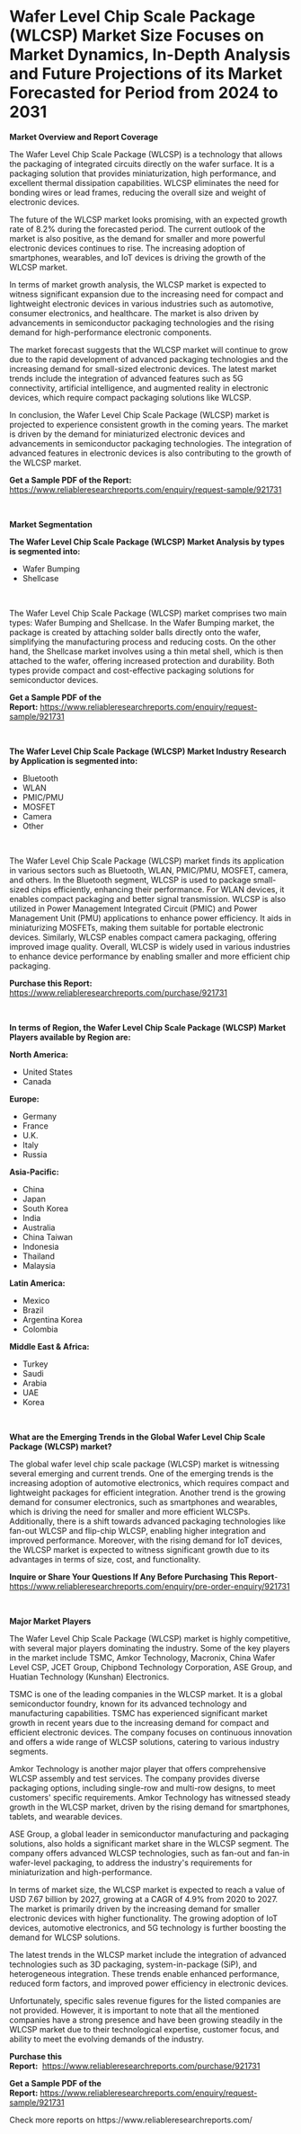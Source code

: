 <p><h1>Wafer Level Chip Scale Package (WLCSP) Market Size Focuses on Market Dynamics, In-Depth Analysis and Future Projections of its Market Forecasted for Period from 2024 to 2031</h1></p><p><strong>Market Overview and Report Coverage</strong></p>
<p><p>The Wafer Level Chip Scale Package (WLCSP) is a technology that allows the packaging of integrated circuits directly on the wafer surface. It is a packaging solution that provides miniaturization, high performance, and excellent thermal dissipation capabilities. WLCSP eliminates the need for bonding wires or lead frames, reducing the overall size and weight of electronic devices.</p><p>The future of the WLCSP market looks promising, with an expected growth rate of 8.2% during the forecasted period. The current outlook of the market is also positive, as the demand for smaller and more powerful electronic devices continues to rise. The increasing adoption of smartphones, wearables, and IoT devices is driving the growth of the WLCSP market.</p><p>In terms of market growth analysis, the WLCSP market is expected to witness significant expansion due to the increasing need for compact and lightweight electronic devices in various industries such as automotive, consumer electronics, and healthcare. The market is also driven by advancements in semiconductor packaging technologies and the rising demand for high-performance electronic components.</p><p>The market forecast suggests that the WLCSP market will continue to grow due to the rapid development of advanced packaging technologies and the increasing demand for small-sized electronic devices. The latest market trends include the integration of advanced features such as 5G connectivity, artificial intelligence, and augmented reality in electronic devices, which require compact packaging solutions like WLCSP.</p><p>In conclusion, the Wafer Level Chip Scale Package (WLCSP) market is projected to experience consistent growth in the coming years. The market is driven by the demand for miniaturized electronic devices and advancements in semiconductor packaging technologies. The integration of advanced features in electronic devices is also contributing to the growth of the WLCSP market.</p></p>
<p><strong>Get a Sample PDF of the Report:</strong> <a href="https://www.reliableresearchreports.com/enquiry/request-sample/921731">https://www.reliableresearchreports.com/enquiry/request-sample/921731</a></p>
<p>&nbsp;</p>
<p><strong>Market Segmentation</strong></p>
<p><strong>The Wafer Level Chip Scale Package (WLCSP) Market Analysis by types is segmented into:</strong></p>
<p><ul><li>Wafer Bumping</li><li>Shellcase</li></ul></p>
<p>&nbsp;</p>
<p><p>The Wafer Level Chip Scale Package (WLCSP) market comprises two main types: Wafer Bumping and Shellcase. In the Wafer Bumping market, the package is created by attaching solder balls directly onto the wafer, simplifying the manufacturing process and reducing costs. On the other hand, the Shellcase market involves using a thin metal shell, which is then attached to the wafer, offering increased protection and durability. Both types provide compact and cost-effective packaging solutions for semiconductor devices.</p></p>
<p><strong>Get a Sample PDF of the Report:</strong>&nbsp;<a href="https://www.reliableresearchreports.com/enquiry/request-sample/921731">https://www.reliableresearchreports.com/enquiry/request-sample/921731</a></p>
<p>&nbsp;</p>
<p><strong>The Wafer Level Chip Scale Package (WLCSP) Market Industry Research by Application is segmented into:</strong></p>
<p><ul><li>Bluetooth</li><li>WLAN</li><li>PMIC/PMU</li><li>MOSFET</li><li>Camera</li><li>Other</li></ul></p>
<p>&nbsp;</p>
<p><p>The Wafer Level Chip Scale Package (WLCSP) market finds its application in various sectors such as Bluetooth, WLAN, PMIC/PMU, MOSFET, camera, and others. In the Bluetooth segment, WLCSP is used to package small-sized chips efficiently, enhancing their performance. For WLAN devices, it enables compact packaging and better signal transmission. WLCSP is also utilized in Power Management Integrated Circuit (PMIC) and Power Management Unit (PMU) applications to enhance power efficiency. It aids in miniaturizing MOSFETs, making them suitable for portable electronic devices. Similarly, WLCSP enables compact camera packaging, offering improved image quality. Overall, WLCSP is widely used in various industries to enhance device performance by enabling smaller and more efficient chip packaging.</p></p>
<p><strong>Purchase this Report:</strong>&nbsp; <a href="https://www.reliableresearchreports.com/purchase/921731">https://www.reliableresearchreports.com/purchase/921731</a></p>
<p>&nbsp;</p>
<p><strong>In terms of Region, the Wafer Level Chip Scale Package (WLCSP) Market Players available by Region are:</strong></p>
<p>
    <p> <strong> North America: </strong>
        <ul>
            <li>United States</li>
            <li>Canada</li>
        </ul>
        </p> 
    <p> <strong> Europe: </strong>
        <ul>
            <li>Germany</li>
            <li>France</li>
            <li>U.K.</li>
            <li>Italy</li>
            <li>Russia</li>
        </ul>
        </p> 
    <p> <strong> Asia-Pacific: </strong>
        <ul>
            <li>China</li>
            <li>Japan</li>
            <li>South Korea</li>
            <li>India</li>
            <li>Australia</li>
            <li>China Taiwan</li>
            <li>Indonesia</li>
            <li>Thailand</li>
            <li>Malaysia</li>
        </ul>
        </p> 
    <p> <strong> Latin America: </strong>
        <ul>
            <li>Mexico</li>
            <li>Brazil</li>
            <li>Argentina Korea</li>
            <li>Colombia</li>
        </ul>
        </p> 
    <p> <strong> Middle East & Africa: </strong>
        <ul>
            <li>Turkey</li>
            <li>Saudi</li>
            <li>Arabia</li>
            <li>UAE</li>
            <li>Korea</li>
        </ul>
    </p>
    </p>
<p>&nbsp;</p>
<p><strong>What are the Emerging Trends in the Global Wafer Level Chip Scale Package (WLCSP) market?</strong></p>
<p><p>The global wafer level chip scale package (WLCSP) market is witnessing several emerging and current trends. One of the emerging trends is the increasing adoption of automotive electronics, which requires compact and lightweight packages for efficient integration. Another trend is the growing demand for consumer electronics, such as smartphones and wearables, which is driving the need for smaller and more efficient WLCSPs. Additionally, there is a shift towards advanced packaging technologies like fan-out WLCSP and flip-chip WLCSP, enabling higher integration and improved performance. Moreover, with the rising demand for IoT devices, the WLCSP market is expected to witness significant growth due to its advantages in terms of size, cost, and functionality.</p></p>
<p><strong>Inquire or Share Your Questions If Any Before Purchasing This Report</strong>- <a href="https://www.reliableresearchreports.com/enquiry/pre-order-enquiry/921731">https://www.reliableresearchreports.com/enquiry/pre-order-enquiry/921731</a></p>
<p>&nbsp;</p>
<p><strong>Major Market Players</strong></p>
<p><p>The Wafer Level Chip Scale Package (WLCSP) market is highly competitive, with several major players dominating the industry. Some of the key players in the market include TSMC, Amkor Technology, Macronix, China Wafer Level CSP, JCET Group, Chipbond Technology Corporation, ASE Group, and Huatian Technology (Kunshan) Electronics.</p><p>TSMC is one of the leading companies in the WLCSP market. It is a global semiconductor foundry, known for its advanced technology and manufacturing capabilities. TSMC has experienced significant market growth in recent years due to the increasing demand for compact and efficient electronic devices. The company focuses on continuous innovation and offers a wide range of WLCSP solutions, catering to various industry segments.</p><p>Amkor Technology is another major player that offers comprehensive WLCSP assembly and test services. The company provides diverse packaging options, including single-row and multi-row designs, to meet customers' specific requirements. Amkor Technology has witnessed steady growth in the WLCSP market, driven by the rising demand for smartphones, tablets, and wearable devices.</p><p>ASE Group, a global leader in semiconductor manufacturing and packaging solutions, also holds a significant market share in the WLCSP segment. The company offers advanced WLCSP technologies, such as fan-out and fan-in wafer-level packaging, to address the industry's requirements for miniaturization and high-performance.</p><p>In terms of market size, the WLCSP market is expected to reach a value of USD 7.67 billion by 2027, growing at a CAGR of 4.9% from 2020 to 2027. The market is primarily driven by the increasing demand for smaller electronic devices with higher functionality. The growing adoption of IoT devices, automotive electronics, and 5G technology is further boosting the demand for WLCSP solutions.</p><p>The latest trends in the WLCSP market include the integration of advanced technologies such as 3D packaging, system-in-package (SiP), and heterogeneous integration. These trends enable enhanced performance, reduced form factors, and improved power efficiency in electronic devices.</p><p>Unfortunately, specific sales revenue figures for the listed companies are not provided. However, it is important to note that all the mentioned companies have a strong presence and have been growing steadily in the WLCSP market due to their technological expertise, customer focus, and ability to meet the evolving demands of the industry.</p></p>
<p><strong>Purchase this Report:</strong>&nbsp;&nbsp;<a href="https://www.reliableresearchreports.com/purchase/921731">https://www.reliableresearchreports.com/purchase/921731</a></p>
<p></p>
<p><strong>Get a Sample PDF of the Report:</strong>&nbsp;<a href="https://www.reliableresearchreports.com/enquiry/request-sample/921731">https://www.reliableresearchreports.com/enquiry/request-sample/921731</a></p>
<p>Check more reports on https://www.reliableresearchreports.com/</p>